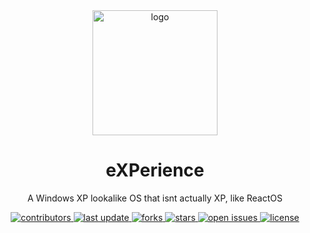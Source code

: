 <div align="center">

  <img src="https://images-wixmp-ed30a86b8c4ca887773594c2.wixmp.com/f/ca7ee162-1def-4bb3-83d0-383cd5c8989a/degk2jf-3dbcd13c-8cf4-46ac-beff-d6711a1cfc67.png?token=eyJ0eXAiOiJKV1QiLCJhbGciOiJIUzI1NiJ9.eyJzdWIiOiJ1cm46YXBwOjdlMGQxODg5ODIyNjQzNzNhNWYwZDQxNWVhMGQyNmUwIiwiaXNzIjoidXJuOmFwcDo3ZTBkMTg4OTgyMjY0MzczYTVmMGQ0MTVlYTBkMjZlMCIsIm9iaiI6W1t7InBhdGgiOiJcL2ZcL2NhN2VlMTYyLTFkZWYtNGJiMy04M2QwLTM4M2NkNWM4OTg5YVwvZGVnazJqZi0zZGJjZDEzYy04Y2Y0LTQ2YWMtYmVmZi1kNjcxMWExY2ZjNjcucG5nIn1dXSwiYXVkIjpbInVybjpzZXJ2aWNlOmZpbGUuZG93bmxvYWQiXX0.IFErMqJGxjAbAwI4tDID8_P_s5AClf3AOFZGc_oNTfI" alt="logo" width="200" height="auto" />
  <h1>eXPerience</h1>
  
  <p>
    A Windows XP lookalike OS that isnt actually XP, like ReactOS
  </p>

<!-- Badges -->
<p>
  <a href="https://github.com/null0346/eXPerience/graphs/contributors">
    <img src="https://img.shields.io/github/contributors/Louis3797/awesome-readme-template" alt="contributors" />
  </a>
  <a href="https://github.com/null0346/eXPerience/graphs/commit-activity">
    <img src="https://img.shields.io/github/last-commit/Louis3797/awesome-readme-template" alt="last update" />
  </a>
  <a href="https://github.com/null0346/eXPerience/network/members">
    <img src="https://img.shields.io/github/forks/Louis3797/awesome-readme-template" alt="forks" />
  </a>
  <a href="https://github.com/Louis3797/awesome-readme-template/stargazers">
    <img src="https://img.shields.io/github/stars/Louis3797/awesome-readme-template" alt="stars" />
  </a>
  <a href="https://github.com/null0346/eXPerience/issues/">
    <img src="https://img.shields.io/github/issues/Louis3797/awesome-readme-template" alt="open issues" />
  </a>
  <a href="https://github.com/null0346/eXPerience/blob/main/LICENSE">
    <img src="https://img.shields.io/github/license/Louis3797/awesome-readme-template.svg" alt="license" />
  </a>
</p>

